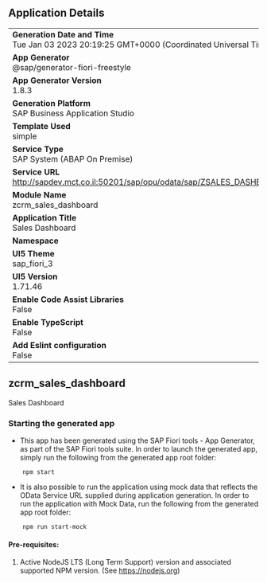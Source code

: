 ## Application Details
|               |
| ------------- |
|**Generation Date and Time**<br>Tue Jan 03 2023 20:19:25 GMT+0000 (Coordinated Universal Time)|
|**App Generator**<br>@sap/generator-fiori-freestyle|
|**App Generator Version**<br>1.8.3|
|**Generation Platform**<br>SAP Business Application Studio|
|**Template Used**<br>simple|
|**Service Type**<br>SAP System (ABAP On Premise)|
|**Service URL**<br>http://sapdev.mct.co.il:50201/sap/opu/odata/sap/ZSALES_DASHBOARD_SRV
|**Module Name**<br>zcrm_sales_dashboard|
|**Application Title**<br>Sales Dashboard|
|**Namespace**<br>|
|**UI5 Theme**<br>sap_fiori_3|
|**UI5 Version**<br>1.71.46|
|**Enable Code Assist Libraries**<br>False|
|**Enable TypeScript**<br>False|
|**Add Eslint configuration**<br>False|

## zcrm_sales_dashboard

Sales Dashboard

### Starting the generated app

-   This app has been generated using the SAP Fiori tools - App Generator, as part of the SAP Fiori tools suite.  In order to launch the generated app, simply run the following from the generated app root folder:

```
    npm start
```

- It is also possible to run the application using mock data that reflects the OData Service URL supplied during application generation.  In order to run the application with Mock Data, run the following from the generated app root folder:

```
    npm run start-mock
```

#### Pre-requisites:

1. Active NodeJS LTS (Long Term Support) version and associated supported NPM version.  (See https://nodejs.org)


